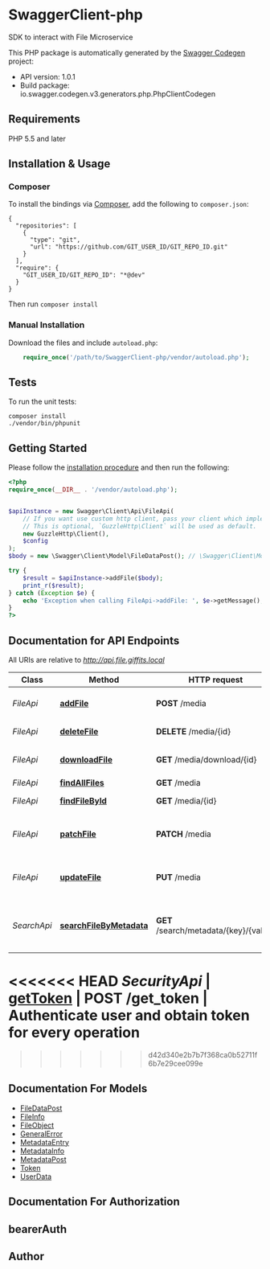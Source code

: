 # SwaggerClient-php
SDK to interact with File Microservice

This PHP package is automatically generated by the [Swagger Codegen](https://github.com/swagger-api/swagger-codegen) project:

- API version: 1.0.1
- Build package: io.swagger.codegen.v3.generators.php.PhpClientCodegen

## Requirements

PHP 5.5 and later

## Installation & Usage
### Composer

To install the bindings via [Composer](http://getcomposer.org/), add the following to `composer.json`:

```
{
  "repositories": [
    {
      "type": "git",
      "url": "https://github.com/GIT_USER_ID/GIT_REPO_ID.git"
    }
  ],
  "require": {
    "GIT_USER_ID/GIT_REPO_ID": "*@dev"
  }
}
```

Then run `composer install`

### Manual Installation

Download the files and include `autoload.php`:

```php
    require_once('/path/to/SwaggerClient-php/vendor/autoload.php');
```

## Tests

To run the unit tests:

```
composer install
./vendor/bin/phpunit
```

## Getting Started

Please follow the [installation procedure](#installation--usage) and then run the following:

```php
<?php
require_once(__DIR__ . '/vendor/autoload.php');


$apiInstance = new Swagger\Client\Api\FileApi(
    // If you want use custom http client, pass your client which implements `GuzzleHttp\ClientInterface`.
    // This is optional, `GuzzleHttp\Client` will be used as default.
    new GuzzleHttp\Client(),
    $config
);
$body = new \Swagger\Client\Model\FileDataPost(); // \Swagger\Client\Model\FileDataPost | File data to add

try {
    $result = $apiInstance->addFile($body);
    print_r($result);
} catch (Exception $e) {
    echo 'Exception when calling FileApi->addFile: ', $e->getMessage(), PHP_EOL;
}
?>
```

## Documentation for API Endpoints

All URIs are relative to *http://api.file.giffits.local*

Class | Method | HTTP request | Description
------------ | ------------- | ------------- | -------------
*FileApi* | [**addFile**](docs/Api/FileApi.md#addfile) | **POST** /media | Add a new file to the filesystem
*FileApi* | [**deleteFile**](docs/Api/FileApi.md#deletefile) | **DELETE** /media/{id} | Deletes a file
*FileApi* | [**downloadFile**](docs/Api/FileApi.md#downloadfile) | **GET** /media/download/{id} | Download a file with a specific id
*FileApi* | [**findAllFiles**](docs/Api/FileApi.md#findallfiles) | **GET** /media | Get all files
*FileApi* | [**findFileById**](docs/Api/FileApi.md#findfilebyid) | **GET** /media/{id} | Get file by ID
*FileApi* | [**patchFile**](docs/Api/FileApi.md#patchfile) | **PATCH** /media | Patch a specific file from the filesystem
*FileApi* | [**updateFile**](docs/Api/FileApi.md#updatefile) | **PUT** /media | Update a specific file from the filesystem
*SearchApi* | [**searchFileByMetadata**](docs/Api/SearchApi.md#searchfilebymetadata) | **GET** /search/metadata/{key}/{value} | Search file by metadata key and value
<<<<<<< HEAD
*SecurityApi* | [**getToken**](docs/Api/SecurityApi.md#gettoken) | **POST** /get_token | Authenticate user and obtain token for every operation
=======
>>>>>>> d42d340e2b7b7f368ca0b52711f6b7e29cee099e

## Documentation For Models

 - [FileDataPost](docs/Model/FileDataPost.md)
 - [FileInfo](docs/Model/FileInfo.md)
 - [FileObject](docs/Model/FileObject.md)
 - [GeneralError](docs/Model/GeneralError.md)
 - [MetadataEntry](docs/Model/MetadataEntry.md)
 - [MetadataInfo](docs/Model/MetadataInfo.md)
 - [MetadataPost](docs/Model/MetadataPost.md)
 - [Token](docs/Model/Token.md)
 - [UserData](docs/Model/UserData.md)

## Documentation For Authorization


## bearerAuth



## Author


